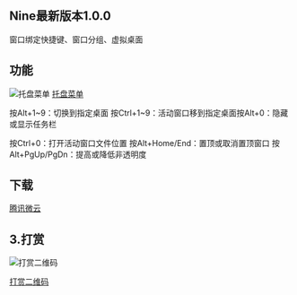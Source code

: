 ## Nine最新版本1.0.0
窗口绑定快捷键、窗口分组、虚拟桌面


## 功能
![托盘菜单](https://meta.appinn.net/uploads/default/original/2X/b/b404dfd0495fd59bab694a91f63ed3eca8fb4d1e.png)
[托盘菜单](https://meta.appinn.net/uploads/default/original/2X/b/b404dfd0495fd59bab694a91f63ed3eca8fb4d1e.png)

按Alt+1~9：切换到指定桌面
按Ctrl+1~9：活动窗口移到指定桌面按Alt+0：隐藏或显示任务栏

按Ctrl+0：打开活动窗口文件位置
按Alt+Home/End：置顶或取消置顶窗口
按Alt+PgUp/PgDn：提高或降低非透明度

## 下载

[腾讯微云](https://share.weiyun.com/dtRgxHJB)

## 3.打赏

![打赏二维码](https://s1.ax1x.com/2020/10/11/0cXcRO.png)

[打赏二维码](https://s1.ax1x.com/2020/10/11/0cXcRO.png)
